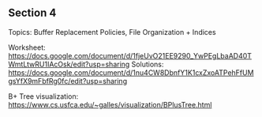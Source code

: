 ## Section 4

Topics: Buffer Replacement Policies, File Organization + Indices

Worksheet: https://docs.google.com/document/d/1fjeUvO21EE9290_YwPEgLbaAD40TWmtLtwRU1IAcOsk/edit?usp=sharing
Solutions: https://docs.google.com/document/d/1nu4CW8DbnfY1K1cxZxoATPehFfUMgsYfX9mFbfRg0fc/edit?usp=sharing

B+ Tree visualization: https://www.cs.usfca.edu/~galles/visualization/BPlusTree.html

